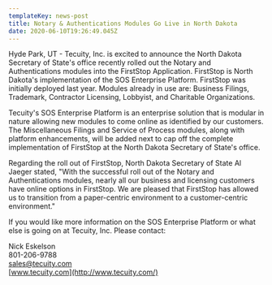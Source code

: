 ```yaml
---
templateKey: news-post
title: Notary & Authentications Modules Go Live in North Dakota
date: 2020-06-10T19:26:49.045Z
---
```

<!--StartFragment-->

Hyde Park, UT - Tecuity, Inc. is excited to announce the North Dakota Secretary of State's office recently rolled out the Notary and Authentications modules into the FirstStop Application. FirstStop is North Dakota's implementation of the SOS Enterprise Platform. FirstStop was initially deployed last year. Modules already in use are: Business Filings, Trademark, Contractor Licensing, Lobbyist, and Charitable Organizations.



Tecuity's SOS Enterprise Platform is an enterprise solution that is modular in nature allowing new modules to come online as identified by our customers. The Miscellaneous Filings and Service of Process modules, along with platform enhancements, will be added next to cap off the complete implementation of FirstStop at the North Dakota Secretary of State's office.



Regarding the roll out of FirstStop, North Dakota Secretary of State Al Jaeger stated, "With the successful roll out of the Notary and Authentications modules, nearly all our business and licensing customers have online options in FirstStop. We are pleased that FirstStop has allowed us to transition from a paper-centric environment to a customer-centric environment."



If you would like more information on the SOS Enterprise Platform or what else is going on at Tecuity, Inc. Please contact:



Nick Eskelson\
801-206-9788\
[sales@tecuity.com](mailto:sales@tecuity.com)\
[www.tecuity.com](http://www.tecuity.com/)

<!--EndFragment-->